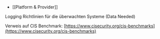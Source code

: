 
  - [[Platform & Provider]]

Logging Richtlinien für die überwachten Systeme (Data Needed)

Verweis auf CIS Benchmark: [https://www.cisecurity.org/cis-benchmarks](https://www.cisecurity.org/cis-benchmarks)